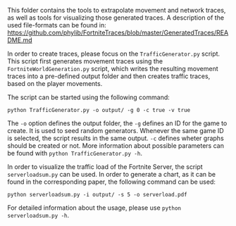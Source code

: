 This folder contains the tools to extrapolate movement and network traces, as well as tools for visualizing those generated traces. A description of the used file-formats can be found in: https://github.com/phylib/FortniteTraces/blob/master/GeneratedTraces/README.md

In order to create traces, please focus on the `TrafficGenerator.py` script. This script first generates movement traces using the `FortniteWorldGeneration.py` script, which writes the resulting movement traces into a pre-defined output folder and then creates traffic traces, based on the player movements.

The script can be started using the following command:

    python TrafficGenerator.py -o output/ -g 0 -c true -v true

The `-o` option defines the output folder, the `-g` defines an ID for the game to create. It is used to seed random generators. Whenever the same game ID is selected, the script results in the same output. `-c` defines wheter graphs should be created or not. More information about possible parameters can be found with `python TrafficGenerator.py -h`.

In order to visualize the traffic load of the Fortnite Server, the script `serverloadsum.py` can be used. In order to generate a chart, as it can be found in the corresponding paper, the following command can be used:

    python serverloadsum.py -i output/ -s 5 -o serverload.pdf

For detailed information about the usage, please use `python serverloadsum.py -h`.
